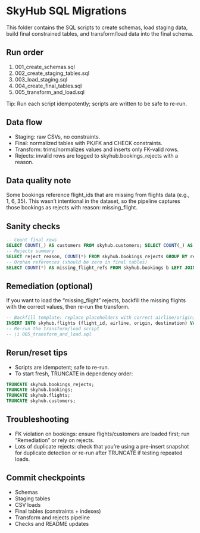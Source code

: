 # SkyHub SQL Migrations

This folder contains the SQL scripts to create schemas, load staging data, build final constrained tables, and transform/load data into the final schema.

## Run order
1. 001_create_schemas.sql
2. 002_create_staging_tables.sql
3. 003_load_staging.sql
4. 004_create_final_tables.sql
5. 005_transform_and_load.sql

Tip: Run each script idempotently; scripts are written to be safe to re-run.

## Data flow
- Staging: raw CSVs, no constraints.
- Final: normalized tables with PK/FK and CHECK constraints.
- Transform: trims/normalizes values and inserts only FK-valid rows.
- Rejects: invalid rows are logged to skyhub.bookings_rejects with a reason.

## Data quality note
Some bookings reference flight_ids that are missing from flights data (e.g., 1, 6, 35). 
This wasn’t intentional in the dataset, so the pipeline captures those bookings as rejects with reason: missing_flight.

## Sanity checks

```sql
-- Count final rows 
SELECT COUNT(_) AS customers FROM skyhub.customers; SELECT COUNT(_) AS flights FROM skyhub.flights; SELECT COUNT(*) AS bookings FROM skyhub.bookings;
-- Rejects summary 
SELECT reject_reason, COUNT(*) FROM skyhub.bookings_rejects GROUP BY reject_reason ORDER BY 2 DESC;
-- Orphan references (should be zero in final tables) 
SELECT COUNT(*) AS missing_flight_refs FROM skyhub.bookings b LEFT JOIN skyhub.flights f ON f.flight_id = b.flight_id WHERE f.flight_id IS NULL;
```

## Remediation (optional)

If you want to load the “missing_flight” rejects, backfill the missing flights with the correct values, then re-run the transform.
```sql
-- Backfill template: replace placeholders with correct airline/origin/destination 
INSERT INTO skyhub.flights (flight_id, airline, origin, destination) VALUES (1, 'AirlineX', 'AAA', 'BBB'), (6, 'AirlineY', 'CCC', 'DDD'), (35, 'AirlineZ', 'EEE', 'FFF') ON CONFLICT (flight_id) DO NOTHING;
-- Re-run the transform/load script 
-- \i 005_transform_and_load.sql
```

## Rerun/reset tips
- Scripts are idempotent; safe to re-run.
- To start fresh, TRUNCATE in dependency order:
```sql
TRUNCATE skyhub.bookings_rejects; 
TRUNCATE skyhub.bookings;
TRUNCATE skyhub.flights;
TRUNCATE skyhub.customers;
```

## Troubleshooting
- FK violation on bookings: ensure flights/customers are loaded first; run “Remediation” or rely on rejects.
- Lots of duplicate rejects: check that you’re using a pre-insert snapshot for duplicate detection or re-run after TRUNCATE if testing repeated loads.

## Commit checkpoints
- Schemas
- Staging tables
- CSV loads
- Final tables (constraints + indexes)
- Transform and rejects pipeline
- Checks and README updates
